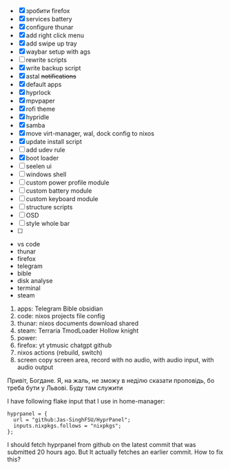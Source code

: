 - [x] зробити firefox
- [x] services battery
- [x] configure thunar
- [x] add right click menu
- [x] add swipe up tray
- [x] waybar setup with ags
- [ ] rewrite scripts
- [x] write backup script
- [x] astal ~~notifications~~
- [x] default apps
- [x] hyprlock
- [x] mpvpaper
- [x] rofi theme
- [x] hypridle
- [x] samba
- [x] move virt-manager, wal, dock config to nixos
- [x] update install script
- [ ] add udev rule
- [x] boot loader
- [ ] seelen ui
- [ ] windows shell
- [ ] custom power profile module
- [ ] custom battery module
- [ ] custom keyboard module
- [ ] structure scripts
- [ ] OSD
- [ ] style whole bar
- [ ] 

- vs code
- thunar
- firefox
- telegram
- bible
- disk analyse
- terminal
- steam

1. apps: Telegram Bible obsidian
2. code: nixos projects file config
3. thunar: nixos documents download shared 
4. steam: Terraria TmodLoader Hollow knight
5. power: 
6. firefox: yt ytmusic chatgpt github
7. nixos actions (rebuild, switch)
8. screen copy screen area, record with no audio, with audio input, with audio output

Привіт, Богдане. Я, на жаль, не зможу в неділю сказати проповідь, бо треба бути у Львові. Буду там служити

I have following flake input that I use in home-manager: 

    hyprpanel = {
      url = "github:Jas-SinghFSU/HyprPanel";
      inputs.nixpkgs.follows = "nixpkgs";
    };

I should fetch hyprpanel from github on the latest commit that was submitted 20 hours ago. But It actually fetches an earlier commit. How to fix this?